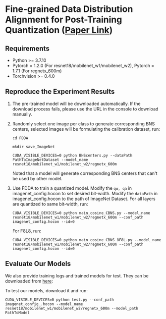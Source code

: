 # Fine-grained Data Distribution Alignment for Post-Training Quantization ([Paper Link](https://arxiv.org/abs/2109.04186)) 

## Requirements

- Python >= 3.7.10
- Pytorch = 1.2.0 (For resnet18/mobilenet_w1/mobilenet_w2), Pytorch = 1.7.1 (For regnetx_600m)
- Torchvision >= 0.4.0

## Reproduce the Experiment Results 

1. The pre-trained model will be downloaded automatically. If the download process fails, please use the URL in the console to download manually.

2. Randomly select one image per class to generate corresponding BNS centers, selected images will be formulating the calibration dataset, run:
    
    `cd FDDA`

    `mkdir save_ImageNet`

    `CUDA_VISIBLE_DEVICES=0 python BNScenters.py --dataPath PathToImageNetDataset --model_name resnet18/mobilenet_w1/mobilenet_w2/regnetx_600m`  
   
   Noted that a model will generate corresponding BNS centers that can't be used by other model.

4. Use FDDA to train a quantized model. Modify the `qw, qa` in imagenet_config.hocon to set desired bit-width. Modify the `dataPath` in imagenet_config.hocon to the path of ImageNet Dataset. For all layers are quantized to same bit-width, run:

    `CUDA_VISIBLE_DEVICES=0 python main_cosine_CBNS.py --model_name resnet18/mobilenet_w1/mobilenet_w2/regnetx_600m --conf_path imagenet_config.hocon --id=0`

   For F8L8, run:
   
   `CUDA_VISIBLE_DEVICES=0 python main_cosine_CBNS_8F8L.py --model_name resnet18/mobilenet_w1/mobilenet_w2/regnetx_600m --conf_path imagenet_config.hocon --id=0`

## Evaluate Our Models

We also provide training logs and trained models for test. They can be downloaded from [here](https://drive.google.com/drive/folders/1LNhxoYKG2fz3D3-7A7WiMpdjAh8f-HZH?usp=sharing):

To test our models, download it and run:

   `CUDA_VISIBLE_DEVICES=0 python test.py --conf_path imagenet_config_.hocon --model_name resnet18/mobilenet_w1/mobilenet_w2/regnetx_600m --model_path PathToModel`
